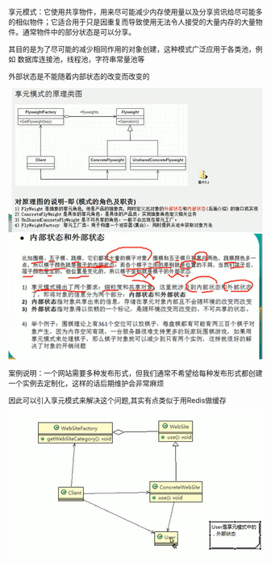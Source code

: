 享元模式：它使用共享物件，用来尽可能减少内存使用量以及分享资讯给尽可能多的相似物件；它适合用于只是因重复而导致使用无法令人接受的大量内存的大量物件。通常物件中的部分状态是可以分享。

其目的是为了尽可能的减少相同作用的对象创建，这种模式广泛应用于各类池，例如 数据库连接池，线程池，字符串常量池等

外部状态是不能随着内部状态的改变而改变的

![img.png](img.png)![img_1.png](img_1.png)


案例说明：一个网站需要多种发布形式，但我们通常不希望给每种发布形式都创建一个实例去定制化，这样的话后期维护会非常麻烦

因此可以引入享元模式来解决这个问题,其实有点类似于用Redis做缓存


![img_2.png](img_2.png)